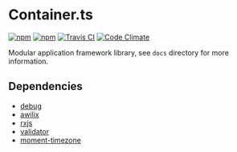 # Container.ts

[![npm](https://img.shields.io/npm/v/container.ts.svg?style=flat-square)](https://www.npmjs.com/package/container.ts)
[![npm](https://img.shields.io/npm/l/container.ts.svg?style=flat-square)](https://github.com/mojzunet/container.ts/blob/master/LICENCE)
[![Travis CI](https://img.shields.io/travis/mojzunet/container.ts.svg?style=flat-square)](https://travis-ci.org/mojzunet/container.ts)
[![Code Climate](https://img.shields.io/codeclimate/coverage/github/mojzunet/container.ts.svg?style=flat-square)](https://codeclimate.com/github/mojzunet/container.ts)

Modular application framework library, see `docs` directory for more information.

## Dependencies

-   [debug](https://www.npmjs.com/package/debug)
-   [awilix](https://www.npmjs.com/package/awilix)
-   [rxjs](https://www.npmjs.com/package/rxjs)
-   [validator](https://www.npmjs.com/package/validator)
-   [moment-timezone](https://www.npmjs.com/package/moment-timezone)
